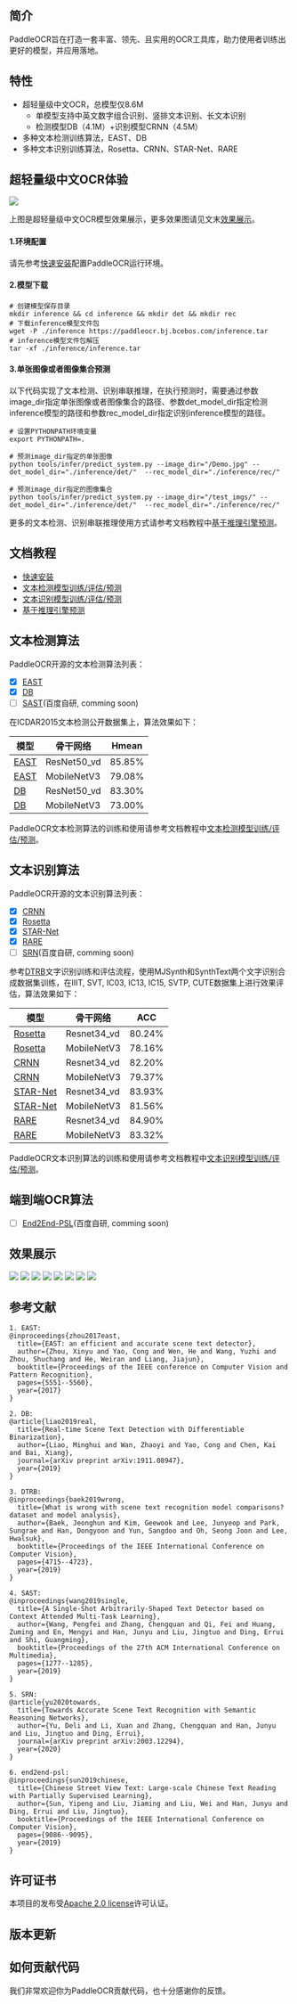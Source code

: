 
## 简介
PaddleOCR旨在打造一套丰富、领先、且实用的OCR工具库，助力使用者训练出更好的模型，并应用落地。

## 特性
- 超轻量级中文OCR，总模型仅8.6M
    - 单模型支持中英文数字组合识别、竖排文本识别、长文本识别
    - 检测模型DB（4.1M）+识别模型CRNN（4.5M）
- 多种文本检测训练算法，EAST、DB
- 多种文本识别训练算法，Rosetta、CRNN、STAR-Net、RARE

## **超轻量级中文OCR体验**

![](./doc/imgs_draw/11.jpg)

上图是超轻量级中文OCR模型效果展示，更多效果图请见文末[效果展示](#效果展示)。

#### 1.环境配置

请先参考[快速安装](./doc/installation.md)配置PaddleOCR运行环境。

#### 2.模型下载

```
# 创建模型保存目录
mkdir inference && cd inference && mkdir det && mkdir rec
# 下载inference模型文件包
wget -P ./inference https://paddleocr.bj.bcebos.com/inference.tar
# inference模型文件包解压
tar -xf ./inference/inference.tar
```

#### 3.单张图像或者图像集合预测

以下代码实现了文本检测、识别串联推理，在执行预测时，需要通过参数image_dir指定单张图像或者图像集合的路径、参数det_model_dir指定检测inference模型的路径和参数rec_model_dir指定识别inference模型的路径。

```
# 设置PYTHONPATH环境变量
export PYTHONPATH=.

# 预测image_dir指定的单张图像
python tools/infer/predict_system.py --image_dir="/Demo.jpg" --det_model_dir="./inference/det/"  --rec_model_dir="./inference/rec/"

# 预测image_dir指定的图像集合
python tools/infer/predict_system.py --image_dir="/test_imgs/" --det_model_dir="./inference/det/"  --rec_model_dir="./inference/rec/"
```
更多的文本检测、识别串联推理使用方式请参考文档教程中[基于推理引擎预测](./doc/inference.md)。

## 文档教程
- [快速安装](./doc/installation.md)
- [文本检测模型训练/评估/预测](./doc/detection.md)
- [文本识别模型训练/评估/预测](./doc/recognition.md)
- [基于推理引擎预测](./doc/inference.md)

## 文本检测算法

PaddleOCR开源的文本检测算法列表：
- [x]  [EAST](https://arxiv.org/abs/1704.03155)
- [x]  [DB](https://arxiv.org/abs/1911.08947)
- [ ]  [SAST](https://arxiv.org/abs/1908.05498)(百度自研, comming soon)

在ICDAR2015文本检测公开数据集上，算法效果如下：

|模型|骨干网络|Hmean|
|-|-|-|
|[EAST](https://paddleocr.bj.bcebos.com/det_r50_vd_east.tar)|ResNet50_vd|85.85%|
|[EAST](https://paddleocr.bj.bcebos.com/det_mv3_east.tar)|MobileNetV3|79.08%|
|[DB](https://paddleocr.bj.bcebos.com/det_r50_vd_db.tar)|ResNet50_vd|83.30%|
|[DB](https://paddleocr.bj.bcebos.com/det_mv3_db.tar)|MobileNetV3|73.00%|

PaddleOCR文本检测算法的训练和使用请参考文档教程中[文本检测模型训练/评估/预测](./doc/detection.md)。

## 文本识别算法

PaddleOCR开源的文本识别算法列表：
- [x]  [CRNN](https://arxiv.org/abs/1507.05717)
- [x]  [Rosetta](https://arxiv.org/abs/1910.05085)
- [x]  [STAR-Net](http://www.bmva.org/bmvc/2016/papers/paper043/index.html)
- [x]  [RARE](https://arxiv.org/abs/1603.03915v1)
- [ ]  [SRN]((https://arxiv.org/abs/2003.12294))(百度自研, comming soon)

参考[DTRB](https://arxiv.org/abs/1904.01906)文字识别训练和评估流程，使用MJSynth和SynthText两个文字识别合成数据集训练，在IIIT, SVT, IC03, IC13, IC15, SVTP, CUTE数据集上进行效果评估，算法效果如下：

|模型|骨干网络|ACC|
|-|-|-|
|[Rosetta](https://paddleocr.bj.bcebos.com/rec_r34_vd_none_none_ctc.tar)|Resnet34_vd|80.24%|
|[Rosetta](https://paddleocr.bj.bcebos.com/rec_mv3_none_none_ctc.tar)|MobileNetV3|78.16%|
|[CRNN](https://paddleocr.bj.bcebos.com/rec_r34_vd_none_bilstm_ctc.tar)|Resnet34_vd|82.20%|
|[CRNN](https://paddleocr.bj.bcebos.com/rec_mv3_none_bilstm_ctc.tar)|MobileNetV3|79.37%|
|[STAR-Net](https://paddleocr.bj.bcebos.com/rec_r34_vd_tps_bilstm_ctc.tar)|Resnet34_vd|83.93%|
|[STAR-Net](https://paddleocr.bj.bcebos.com/rec_mv3_tps_bilstm_ctc.tar)|MobileNetV3|81.56%|
|[RARE](https://paddleocr.bj.bcebos.com/rec_r34_vd_tps_bilstm_attn.tar)|Resnet34_vd|84.90%|
|[RARE](https://paddleocr.bj.bcebos.com/rec_mv3_tps_bilstm_attn.tar)|MobileNetV3|83.32%|

PaddleOCR文本识别算法的训练和使用请参考文档教程中[文本识别模型训练/评估/预测](./doc/recognition.md)。

## 端到端OCR算法
- [ ]  [End2End-PSL](https://arxiv.org/abs/1909.07808)(百度自研, comming soon)

<a name="效果展示"></a>
## 效果展示
![](./doc/imgs_draw/1.jpg)
![](./doc/imgs_draw/4.jpg)
![](./doc/imgs_draw/6.jpg)
![](./doc/imgs_draw/7.jpg)
![](./doc/imgs_draw/9.jpg)
![](./doc/imgs_draw/12.jpg)
![](./doc/imgs_draw/16.jpg)
![](./doc/imgs_draw/22.jpg)


## 参考文献
```
1. EAST:
@inproceedings{zhou2017east,
  title={EAST: an efficient and accurate scene text detector},
  author={Zhou, Xinyu and Yao, Cong and Wen, He and Wang, Yuzhi and Zhou, Shuchang and He, Weiran and Liang, Jiajun},
  booktitle={Proceedings of the IEEE conference on Computer Vision and Pattern Recognition},
  pages={5551--5560},
  year={2017}
}

2. DB:
@article{liao2019real,
  title={Real-time Scene Text Detection with Differentiable Binarization},
  author={Liao, Minghui and Wan, Zhaoyi and Yao, Cong and Chen, Kai and Bai, Xiang},
  journal={arXiv preprint arXiv:1911.08947},
  year={2019}
}

3. DTRB:
@inproceedings{baek2019wrong,
  title={What is wrong with scene text recognition model comparisons? dataset and model analysis},
  author={Baek, Jeonghun and Kim, Geewook and Lee, Junyeop and Park, Sungrae and Han, Dongyoon and Yun, Sangdoo and Oh, Seong Joon and Lee, Hwalsuk},
  booktitle={Proceedings of the IEEE International Conference on Computer Vision},
  pages={4715--4723},
  year={2019}
}

4. SAST:
@inproceedings{wang2019single,
  title={A Single-Shot Arbitrarily-Shaped Text Detector based on Context Attended Multi-Task Learning},
  author={Wang, Pengfei and Zhang, Chengquan and Qi, Fei and Huang, Zuming and En, Mengyi and Han, Junyu and Liu, Jingtuo and Ding, Errui and Shi, Guangming},
  booktitle={Proceedings of the 27th ACM International Conference on Multimedia},
  pages={1277--1285},
  year={2019}
}

5. SRN:
@article{yu2020towards,
  title={Towards Accurate Scene Text Recognition with Semantic Reasoning Networks},
  author={Yu, Deli and Li, Xuan and Zhang, Chengquan and Han, Junyu and Liu, Jingtuo and Ding, Errui},
  journal={arXiv preprint arXiv:2003.12294},
  year={2020}
}

6. end2end-psl:
@inproceedings{sun2019chinese,
  title={Chinese Street View Text: Large-scale Chinese Text Reading with Partially Supervised Learning},
  author={Sun, Yipeng and Liu, Jiaming and Liu, Wei and Han, Junyu and Ding, Errui and Liu, Jingtuo},
  booktitle={Proceedings of the IEEE International Conference on Computer Vision},
  pages={9086--9095},
  year={2019}
}
```

## 许可证书
本项目的发布受<a href="https://github.com/PaddlePaddle/PaddleOCR/blob/master/LICENSE">Apache 2.0 license</a>许可认证。

## 版本更新

## 如何贡献代码
我们非常欢迎你为PaddleOCR贡献代码，也十分感谢你的反馈。
